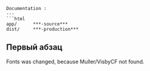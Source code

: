 ```
Documentation :
---
```html
app/      ***-source***
dist/     ***-production***
```
Первый абзац
---
Fonts was changed, because Muller/VisbyCF not found.